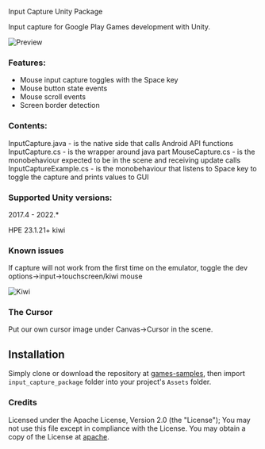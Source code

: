 ﻿Input Capture Unity Package

Input capture for Google Play Games development with Unity.

![Preview](/Images/preview.gif)

### Features:
* Mouse input capture toggles with the Space key
* Mouse button state events
* Mouse scroll events
* Screen border detection

### Contents:

InputCapture.java - is the native side that calls Android API functions
InputCapture.cs - is the wrapper around java part
MouseCapture.cs - is the monobehaviour expected to be in the scene and receiving update calls
InputCaptureExample.cs - is the monobehaviour that listens to Space key to toggle the capture and prints values to GUI

### Supported Unity versions:
2017.4 - 2022.*

HPE 23.1.21+ kiwi

### Known issues

If capture will not work from the first time on the emulator, toggle the dev options->input->touchscreen/kiwi mouse

![Kiwi](/Images/kiwi.png)

### The Cursor

Put our own cursor image under Canvas->Cursor in the scene.

## Installation
Simply clone or download the repository at [games-samples](https://github.com/android/games-samples), then import  `input_capture_package` folder into your project's `Assets` folder.

### Credits
Licensed under the Apache License, Version 2.0 (the "License"); You may not use this file except in compliance with the License. You may obtain a copy of the License at [apache](https://www.apache.org/licenses/LICENSE-2.0).